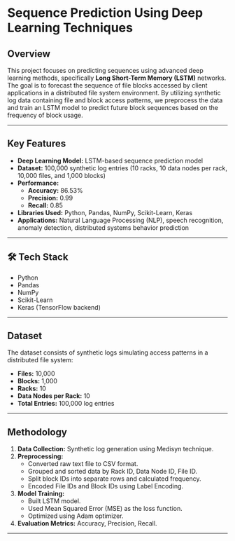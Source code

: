 #  Sequence Prediction Using Deep Learning Techniques

##  Overview
This project focuses on predicting sequences using advanced deep learning methods, specifically **Long Short-Term Memory (LSTM)** networks. The goal is to forecast the sequence of file blocks accessed by client applications in a distributed file system environment. By utilizing synthetic log data containing file and block access patterns, we preprocess the data and train an LSTM model to predict future block sequences based on the frequency of block usage.

---

##  Key Features
- **Deep Learning Model:** LSTM-based sequence prediction model
- **Dataset:** 100,000 synthetic log entries (10 racks, 10 data nodes per rack, 10,000 files, and 1,000 blocks)
- **Performance:**
  - **Accuracy:** 86.53%
  - **Precision:** 0.99
  - **Recall:** 0.85
- **Libraries Used:** Python, Pandas, NumPy, Scikit-Learn, Keras
- **Applications:** Natural Language Processing (NLP), speech recognition, anomaly detection, distributed systems behavior prediction

---

## 🛠 Tech Stack
- Python
- Pandas
- NumPy
- Scikit-Learn
- Keras (TensorFlow backend)

---

##  Dataset
The dataset consists of synthetic logs simulating access patterns in a distributed file system:
- **Files:** 10,000
- **Blocks:** 1,000
- **Racks:** 10
- **Data Nodes per Rack:** 10
- **Total Entries:** 100,000 log entries

---

##  Methodology
1. **Data Collection:** Synthetic log generation using Medisyn technique.
2. **Preprocessing:**
   - Converted raw text file to CSV format.
   - Grouped and sorted data by Rack ID, Data Node ID, File ID.
   - Split block IDs into separate rows and calculated frequency.
   - Encoded File IDs and Block IDs using Label Encoding.
3. **Model Training:**
   - Built LSTM model.
   - Used Mean Squared Error (MSE) as the loss function.
   - Optimized using Adam optimizer.
4. **Evaluation Metrics:** Accuracy, Precision, Recall.

---




